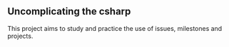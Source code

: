 ## Uncomplicating the csharp

This project aims to study and practice the use of issues, milestones and projects.
